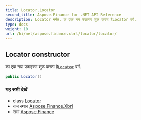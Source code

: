 ```yaml
---
title: Locator.Locator
second_title: Aspose.Finance for .NET API Reference
description: Locator नर्मत. क एक नय उदहरण शुरू करत हैLocator वर्ग.
type: docs
weight: 10
url: /hi/net/aspose.finance.xbrl/locator/locator/
---
```

## Locator constructor

का एक नया उदाहरण शुरू करता है[`Locator`](../) वर्ग.

```csharp
public Locator()
```

### यह सभी देखें

* class [Locator](../)
* नाम स्थान [Aspose.Finance.Xbrl](../../locator/)
* सभा [Aspose.Finance](../../../)


